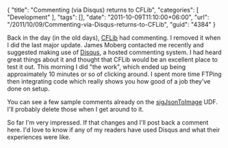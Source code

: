 {
	"title": "Commenting (via Disqus) returns to CFLib",
	"categories": [
		"Development"
	],
	"tags": [],
	"date": "2011-10-09T11:10:00+06:00",
	"url": "/2011/10/09/Commenting-via-Disqus-returns-to-CFLib",
	"guid": "4384"
}

Back in the day (in the old days), <a href="http://www.cflib.org">CFLib</a> had commenting. I removed it when I did the last major update. James Moberg contacted me recently and suggested making use of <a href="http://disqus.com">Disqus</a>, a hosted commenting system. I had heard great things about it and thought that CFLib would be an excellent place to test it out. This morning I did "the work", which ended up being approximately 10 minutes or so of clicking around. I spent more time FTPing then integrating code which really shows you how good of a job they've done on setup. 

You can see a few sample comments already on the <a href="http://www.cflib.org/udf/sigJsonToImage">sigJsonToImage</a> UDF. I'll probably delete those when I get around to it. 

So far I'm very impressed. If that changes and I'll post back a comment here. I'd love to know if any of my readers have used Disqus and what their experiences were like.